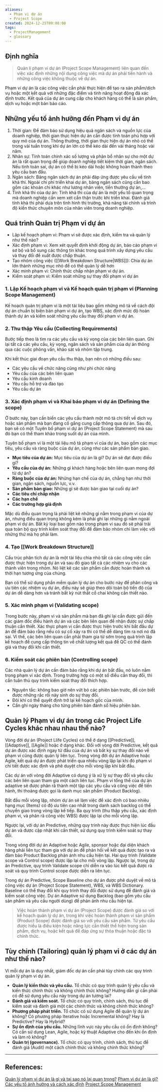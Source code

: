 ```yaml
---
aliases:
  - Phạm vi dự án
  - Project Scope
created: 2024-12-25T09:08:00
tags:
  - ProjectManagement
  - glossary
---
```

## Định nghĩa

> Quản lí phạm vi dự án (Project Scope Management) liên quan đến việc xác định những nội dung công việc mà dự án phải tiến hành và những công việc không thuộc về dự án.

Phạm vi dự án là các công việc cần phải thực hiện để tạo ra sản phẩm/dịch vụ hoặc một kết quả với những đặc điểm và tính năng hoạt động đã xác định trước. Kết quả của dự án cung cấp cho khách hàng có thể là sản phẩm, dịch vụ hoặc một bản báo cáo. 

## Những yếu tố ảnh hưởng đến Phạm vi dự án

1. Thời gian: Để đảm bảo sử dụng hiệu quả ngân sách và nguồn lực của doanh nghiệp, thời gian thực hiện dự án cần được tính toán phù hợp với quy mô của dự án. Thông thường, thời gian thực hiện dự án nhỏ có thể trong vài tuần trong khi dự án lớn có thể kéo dài đến vài tháng hoặc vài năm.
2. Nhân sự: Tính toán chính xác số lượng và phân bổ nhân sự cho một dự án là rất quan trọng để giúp doanh nghiệp tiết kiệm thời gian, ngân sách. Nếu tính toán sai, dự án có thể bị kéo dài hoặc không hoàn thành theo yêu cầu ban đầu.
3. Ngân sách: Bảng ngân sách dự án phải đáp ứng được yêu cầu về tính khả thi. Ngoài chi phí triển khai dự án, bảng ngân sách cũng cần bao gồm các khoản chi khác như lương nhân viên,  tiền thưởng dự án,...
4. Tính khả thi của dự án: Tính khả thi của dự án là một yếu tố quan trọng mà doanh nghiệp cần xem xét cẩn thận trước khi triển khai. Đánh giá tính khả thi phải dựa trên tình hình thị trường, khả năng tài chính và trình độ kiến thức chuyên môn của nhân viên trong doanh nghiệp.

## Quá trình Quản trị Phạm vi dự án

- Lập kế hoạch phạm vi: Phạm vi sẽ được xác định, kiểm tra và quản lý như thế nào?
- Xác định phạm vi: Xem xét quyết định khởi động dự án, báo cáo phạm vi sơ bộ và bổ sung các thông tin khác trong quá trình xây dựng yêu cầu và thay đổi đề xuất được chấp thuận.
- Tạo nhóm công việc ([[Work Breakdown Structure|WBS]]): Chia dự án lớn thành những mục nhỏ để có thể quản lý dễ hơn
- Xác minh phạm vi: Chính thức chấp nhận phạm vi dự án.
- Kiểm soát phạm vi: Kiểm soát những sự thay đổi phạm vi dự án

### 1. Lập Kế hoạch phạm vi và Kế hoạch quản trị phạm vi (Planning Scope Management)

Kế hoạch quản trị phạm vi là một tài liệu bao gồm những mô tả về cách đội dự án chuẩn bị biên bản phạm vi dự án, tạo WBS, xác định mức độ hoàn thành dự án và kiểm soát những yêu cầu thay đổi phạm vi dự án.

### 2. Thu thập Yêu cầu (Collecting Requirements)

Bước tiếp theo là tìm ra các yêu cầu và kỳ vọng của các bên liên quan. Ghi lại tất cả các yêu cầu, kỳ vọng, ngân sách và sản phẩm của dự án thông qua các cuộc phỏng vấn, khảo sát và nhóm tập trung.

Khi kết thúc giai đoạn yêu cầu thu thập, bạn nên có những điều sau:
- Các yêu cầu về chức năng cũng như phi chức năng
- Yêu cầu của các bên liên quan
- Yêu cầu kinh doanh
- Yêu cầu hỗ trợ và đào tạo
- Yêu cầu dự án

### 3. Xác định phạm vi và Khai báo phạm vi dự án (Defining the scope)

Ở bước này, bạn cần biến các yêu cầu thành một mô tả chi tiết về dịch vụ hoặc sản phẩm mà bạn đang cố gắng cung cấp thông qua dự án. Sau đó, bạn sẽ có một Tuyên bố phạm vi dự án (Project Scope Statement) mà sau đó bạn có thể tham khảo trong suốt dự án của mình.

Tuyên bố phạm vi là một tài liệu mô tả phạm vi của dự án, bao gồm các mục tiêu, yêu cầu và ràng buộc của dự án, cũng như các sản phẩm bàn giao.
- **Mục tiêu của dự án:** Mục tiêu của dự án là gì? Dự án sẽ đạt được điều gì?
- **Yêu cầu của dự án:** Những gì khách hàng hoặc bên liên quan mong đợi từ dự án?
- **Ràng buộc của dự án:** Những hạn chế của dự án, chẳng hạn như thời gian, ngân sách, nguồn lực, v.v.
- **Sản phẩm bàn giao:** Những gì sẽ được bàn giao tại cuối dự án?
- **Các tiêu chí chấp nhận**
- **Các hạn chế**
- **Các trường hợp giả định** 

Mặc dù điều quan trọng là phải liệt kê những gì nằm trong phạm vi của dự án, nhưng điều quan trọng không kém là phải ghi lại những gì nằm ngoài phạm vi dự án. Bất kỳ loại bao gồm nào trong phạm vi sau đó sẽ phải trải qua toàn bộ quy trình kiểm soát thay đổi để đảm bảo nhóm chỉ làm việc với những thứ mà họ phải làm.

### 4. Tạo [[Work Breakdown Structure]]

Cấu trúc phân tích dự án là một tài liệu chia nhỏ tất cả các công việc cần được thực hiện trong dự án và sau đó giao tất cả các nhiệm vụ cho các thành viên trong nhóm. Nó liệt kê các sản phẩm cần được hoàn thành và thời hạn tương ứng của chúng.

Bạn có thể sử dụng phần mềm quản lý dự án cho bước này để phân công và ưu tiên các nhiệm vụ dự án, điều này sẽ giúp theo dõi toàn bộ tiến độ của dự án dễ dàng hơn và tránh bất kỳ nút thắt cổ chai không cần thiết nào.

### 5. Xác minh phạm vi (Validating scope)

Trong bước này, phạm vi và sản phẩm mà bạn đã ghi lại cần được gửi đến các giám đốc điều hành dự án và các bên liên quan để nhận được sự chấp thuận cần thiết. Xác thực phạm vi cần được thực hiện trước khi bắt đầu dự án để đảm bảo rằng nếu có sự cố xảy ra thì có thể dễ dàng tìm ra nơi nó đã sai. Vì thế, các bên liên quan cần phải tham gia từ sớm trong quá trình lập kế hoạch để cung cấp thông tin về chất lượng kết quả để QC có thể đánh giá và thay đổi khi cần thiết.

### 6. Kiểm soát các phiên bản (Controlling scope)

Các nhà quản lý dự án cần đảm bảo rằng khi dự án bắt đầu, nó luôn nằm trong phạm vi xác định. Trong trường hợp có một số điều cần thay đổi, thì cần tuân thủ quy trình kiểm soát thay đổi thích hợp.
- Nguyên tắc: không bao giờ nên vứt bỏ các phiên bản trước, để còn biết được những rắc rối nảy sinh do sự thay đổi. 
- Đôi khi có thể quyết định trở lại kế hoạch gốc của mình. 
- Cần ghi ngày tháng cho từng phiên bản đánh số hiệu phiên bản.

## Quản lý Phạm vi dự án trong các Project Life Cycles khác nhau nhau thế nào?

Vòng đời dự án (Project Llife Cycles) có thể ở dạng [[Predictive]], [[Adaptive]], [[Agile]] hoặc ở dạng khác. Đối với vòng đời Predictive, kết quả dự án được xác định ngay từ đầu của dự án và bất kỳ sự thay đổi nào về phạm vi cũng được quản lý liên tục. Trong vòng đời dự án Adaptive hoặc Agile, kết quả dự án được phát triển qua nhiều vòng lặp lại khi đó phạm vi chi tiết được xác định và phê duyệt cho mỗi vòng lặp khi bắt đầu.

Các dự án với vòng đời Adaptive có dụng ý là xử lý sự thay đổi và yêu cầu các bên liên quan tham gia một cách liên tục. Phạm vi tổng thể của dự án adaptive sẽ được phân rã thành một tập các yêu cầu và công việc để tiến hành, thi thoảng được gọi là danh mục sản phẩm (Product Backlog). 

Bắt đầu mỗi vòng lặp, nhóm dự án sẽ làm việc để xác định có bao nhiêu hạng mục (Items) có độ ưu tiên cao nhất trong danh sách backlog có thể chuyển giao trong vòng lặp kế tiếp. Ba quy trình (thu thập yêu cầu, xác định phạm vi, và phân rã công việc WBS) được lặp lại cho mỗi vòng lặp. 

Ngược lại, với dự án Predictive, những quy trình này được thực hiện lúc đầu dự án và được cập nhật khi cần thiết, sử dụng quy trình kiểm soát sự thay đổi.

Trong vòng đời dự án Adaptive hoặc Agile, sponsor hoặc đại diện khách hàng phải liên tục tham gia với dự án để phản hồi về kết quả được tạo ra và đảm bảo Product Backlog phản ánh nhu cầu hiện tại. Hai quy trình (Validate scope và Control scope) được lặp lại cho mỗi vòng lặp. Ngược lại, trong dự án Predictive, quy trình Validate scope chỉ diễn ra vào lúc kết quả được rà soát và quy trình Control scope được diễn ra liên tục.

Trong dự án Predictive, Scope Baseline cho dự án được phê duyệt về mô tả công việc dự án (Project Scope Statement), WBS, và WBS Dictionary. Baseline có thể thay đổi khi quy trình thay đổi được sử dụng để đánh giá và kiểm soát công việc. Dự án Adaptive sử dụng Backlog (bao gồm yêu cầu sản phẩm và yêu cầu người dùng) để phản ảnh nhu cầu hiện tại.

> Việc hoàn thành phạm vi dự án (Project Scope) được đánh giá so với kế hoạch quản lý dự án, trong khi việc hoàn thành phạm vi sản phẩm (Product Scope) được đánh giá so với yêu cầu sản phẩm. Từ yêu cầu được hiểu là điều kiện hoặc năng lực cần thiết thể hiện trong sản phẩm, dịch vụ, hoặc kết quả để đáp ứng sự thỏa thuận hoặc đặc tả chính thức.

## Tùy chỉnh (Tailoring) quản lý phạm vi ở các dự án như thế nào?

Vì mỗi dự án là duy nhất, giám đốc dự án cần phải tùy chỉnh các quy trình quản lý phạm vi dự án.
- **Quản lý kiến thức và yêu cầu.** Tổ chức có quy trình quản lý yêu cầu và kiến thức chính thức và không chính thức không? Hướng dẫn gì cần phải có để sử dụng yêu cầu này trong dự án tương lai?
- **Đánh giá và kiểm soát.** Tổ chức có quy trình, chính sách, thủ tục để kiểm soát và đánh giá một các chính thức và không chính thức không?
- **Phương pháp phát triển.** Tổ chức có sử dụng Agile để quản lý dự án không? Có phương pháp Iterative hoặc Incremental không? Hay là Predictive? Hay là Hybrid?
- **Sự ổn định của yêu cầu.** Những lĩnh vực này yêu cầu có ổn định không? Có cần sử dụng Lean, Agile, hoặc kỹ thuật Adaptive cho đến khi ổn định và làm rõ không?
- **Quản trị (governance).** Tổ chức có quy trình, chính sách, thủ tục để đánh giá (Audit) một cách chính thức và không chính thức không?

---
## References:
[Quản lý phạm vi dự án là gì và tại sao nó lại quan trọng?](https://kissflow.com/project/project-scope-management/)
[Phạm vi dự án là gì? Các yếu tố ảnh hưởng và cách xác định](https://1c.com.vn/vn/news/pham-vi-du-an-la-gi)
[Project Scope Management](https://fmit.vn/tu-dien-quan-ly/project-scope-management)